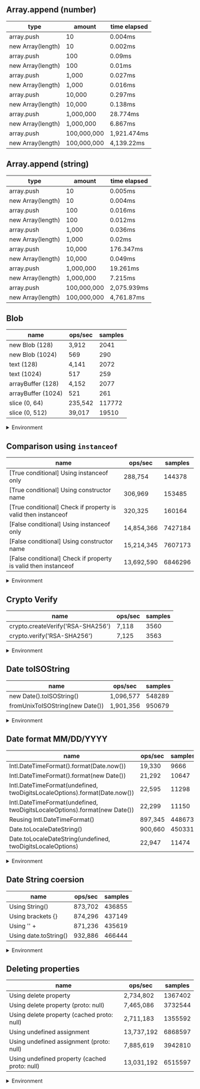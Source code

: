 ## Array.append (number)

|type|amount|time elapsed|
|-|-|-|
array.push|10|0.004ms
new Array(length)|10|0.002ms
array.push|100|0.09ms
new Array(length)|100|0.01ms
array.push|1,000|0.027ms
new Array(length)|1,000|0.016ms
array.push|10,000|0.297ms
new Array(length)|10,000|0.138ms
array.push|1,000,000|28.774ms
new Array(length)|1,000,000|6.867ms
array.push|100,000,000|1,921.474ms
new Array(length)|100,000,000|4,139.22ms
## Array.append (string)

|type|amount|time elapsed|
|-|-|-|
array.push|10|0.005ms
new Array(length)|10|0.004ms
array.push|100|0.016ms
new Array(length)|100|0.012ms
array.push|1,000|0.036ms
new Array(length)|1,000|0.02ms
array.push|10,000|176.347ms
new Array(length)|10,000|0.049ms
array.push|1,000,000|19.261ms
new Array(length)|1,000,000|7.215ms
array.push|100,000,000|2,075.939ms
new Array(length)|100,000,000|4,761.87ms

## Blob

|name|ops/sec|samples|
|-|-|-|
|new Blob (128)|3,912|2041|
|new Blob (1024)|569|290|
|text (128)|4,141|2072|
|text (1024)|517|259|
|arrayBuffer (128)|4,152|2077|
|arrayBuffer (1024)|521|261|
|slice (0, 64)|235,542|117772|
|slice (0, 512)|39,017|19510|


<details>
<summary>Environment</summary>

* __Machine:__ linux x64 | 4 vCPUs | 7.6GB Mem
* __Run:__ Wed Sep 25 2024 19:16:00 GMT+0000 (Coordinated Universal Time)
</details>

<!--
{"environment":{"platform":"linux","arch":"x64","cpus":4,"totalMemory":7.597896575927734},"benchmarks":[{"name":"new Blob (128)","opsSec":3912.7308198701585,"samples":2041},{"name":"new Blob (1024)","opsSec":569.5762108270412,"samples":290},{"name":"text (128)","opsSec":4141.745382916821,"samples":2072},{"name":"text (1024)","opsSec":517.8526605610128,"samples":259},{"name":"arrayBuffer (128)","opsSec":4152.066349484893,"samples":2077},{"name":"arrayBuffer (1024)","opsSec":521.4066965340799,"samples":261},{"name":"slice (0, 64)","opsSec":235542.96737964044,"samples":117772},{"name":"slice (0, 512)","opsSec":39017.93774593493,"samples":19510}]}-->

## Comparison using `instanceof`

|name|ops/sec|samples|
|-|-|-|
|[True conditional] Using instanceof only|288,754|144378|
|[True conditional] Using constructor name|306,969|153485|
|[True conditional] Check if property is valid then instanceof |320,325|160164|
|[False conditional] Using instanceof only|14,854,366|7427184|
|[False conditional] Using constructor name|15,214,345|7607173|
|[False conditional] Check if property is valid then instanceof |13,692,590|6846296|


<details>
<summary>Environment</summary>

* __Machine:__ linux x64 | 4 vCPUs | 7.6GB Mem
* __Run:__ Wed Sep 25 2024 19:25:39 GMT+0000 (Coordinated Universal Time)
</details>

<!--
{"environment":{"platform":"linux","arch":"x64","cpus":4,"totalMemory":7.597896575927734},"benchmarks":[{"name":"[True conditional] Using instanceof only","opsSec":288754.87039093126,"samples":144378},{"name":"[True conditional] Using constructor name","opsSec":306969.79862806445,"samples":153485},{"name":"[True conditional] Check if property is valid then instanceof ","opsSec":320325.835238135,"samples":160164},{"name":"[False conditional] Using instanceof only","opsSec":14854366.276986094,"samples":7427184},{"name":"[False conditional] Using constructor name","opsSec":15214345.574190352,"samples":7607173},{"name":"[False conditional] Check if property is valid then instanceof ","opsSec":13692590.904629616,"samples":6846296}]}-->

## Crypto Verify

|name|ops/sec|samples|
|-|-|-|
|crypto.createVerify('RSA-SHA256')|7,118|3560|
|crypto.verify('RSA-SHA256')|7,125|3563|


<details>
<summary>Environment</summary>

* __Machine:__ linux x64 | 4 vCPUs | 7.6GB Mem
* __Run:__ Wed Sep 25 2024 19:30:54 GMT+0000 (Coordinated Universal Time)
</details>

<!--
{"environment":{"platform":"linux","arch":"x64","cpus":4,"totalMemory":7.597896575927734},"benchmarks":[{"name":"crypto.createVerify('RSA-SHA256')","opsSec":7118.121285776562,"samples":3560},{"name":"crypto.verify('RSA-SHA256')","opsSec":7125.458564905455,"samples":3563}]}-->

## Date toISOString

|name|ops/sec|samples|
|-|-|-|
|new Date().toISOString()|1,096,577|548289|
|fromUnixToISOString(new Date())|1,901,356|950679|


<details>
<summary>Environment</summary>

* __Machine:__ linux x64 | 4 vCPUs | 7.6GB Mem
* __Run:__ Wed Sep 25 2024 19:36:19 GMT+0000 (Coordinated Universal Time)
</details>

<!--
{"environment":{"platform":"linux","arch":"x64","cpus":4,"totalMemory":7.597896575927734},"benchmarks":[{"name":"new Date().toISOString()","opsSec":1096577.048171502,"samples":548289},{"name":"fromUnixToISOString(new Date())","opsSec":1901356.3001878657,"samples":950679}]}-->

## Date format MM/DD/YYYY

|name|ops/sec|samples|
|-|-|-|
|Intl.DateTimeFormat().format(Date.now())|19,330|9666|
|Intl.DateTimeFormat().format(new Date())|21,292|10647|
|Intl.DateTimeFormat(undefined, twoDigitsLocaleOptions).format(Date.now())|22,595|11298|
|Intl.DateTimeFormat(undefined, twoDigitsLocaleOptions).format(new Date())|22,299|11150|
|Reusing Intl.DateTimeFormat()|897,345|448673|
|Date.toLocaleDateString()|900,660|450331|
|Date.toLocaleDateString(undefined, twoDigitsLocaleOptions)|22,947|11474|


<details>
<summary>Environment</summary>

* __Machine:__ linux x64 | 4 vCPUs | 7.6GB Mem
* __Run:__ Wed Sep 25 2024 19:42:33 GMT+0000 (Coordinated Universal Time)
</details>

<!--
{"environment":{"platform":"linux","arch":"x64","cpus":4,"totalMemory":7.597896575927734},"benchmarks":[{"name":"Intl.DateTimeFormat().format(Date.now())","opsSec":19330.925548497555,"samples":9666},{"name":"Intl.DateTimeFormat().format(new Date())","opsSec":21292.426447101014,"samples":10647},{"name":"Intl.DateTimeFormat(undefined, twoDigitsLocaleOptions).format(Date.now())","opsSec":22595.5105812392,"samples":11298},{"name":"Intl.DateTimeFormat(undefined, twoDigitsLocaleOptions).format(new Date())","opsSec":22299.444966812818,"samples":11150},{"name":"Reusing Intl.DateTimeFormat()","opsSec":897345.7254123534,"samples":448673},{"name":"Date.toLocaleDateString()","opsSec":900660.5553416578,"samples":450331},{"name":"Date.toLocaleDateString(undefined, twoDigitsLocaleOptions)","opsSec":22947.641695521987,"samples":11474}]}-->

## Date String coersion

|name|ops/sec|samples|
|-|-|-|
|Using String()|873,702|436855|
|Using brackets {}|874,296|437149|
|Using '' + |871,236|435619|
|Using date.toString()|932,886|466444|


<details>
<summary>Environment</summary>

* __Machine:__ linux x64 | 4 vCPUs | 7.6GB Mem
* __Run:__ Wed Sep 25 2024 19:48:25 GMT+0000 (Coordinated Universal Time)
</details>

<!--
{"environment":{"platform":"linux","arch":"x64","cpus":4,"totalMemory":7.597896575927734},"benchmarks":[{"name":"Using String()","opsSec":873702.7465198999,"samples":436855},{"name":"Using brackets {}","opsSec":874296.816202168,"samples":437149},{"name":"Using '' + ","opsSec":871236.5067010903,"samples":435619},{"name":"Using date.toString()","opsSec":932886.7536634401,"samples":466444}]}-->

## Deleting properties

|name|ops/sec|samples|
|-|-|-|
|Using delete property|2,734,802|1367402|
|Using delete property (proto: null)|7,465,086|3732544|
|Using delete property (cached proto: null)|2,711,183|1355592|
|Using undefined assignment|13,737,192|6868597|
|Using undefined assignment (proto: null)|7,885,619|3942810|
|Using undefined property (cached proto: null)|13,031,192|6515597|


<details>
<summary>Environment</summary>

* __Machine:__ linux x64 | 4 vCPUs | 7.6GB Mem
* __Run:__ Wed Sep 25 2024 19:58:22 GMT+0000 (Coordinated Universal Time)
</details>

<!--
{"environment":{"platform":"linux","arch":"x64","cpus":4,"totalMemory":7.597896575927734},"benchmarks":[{"name":"Using delete property","opsSec":2734802.457568355,"samples":1367402},{"name":"Using delete property (proto: null)","opsSec":7465086.402483462,"samples":3732544},{"name":"Using delete property (cached proto: null)","opsSec":2711183.468619775,"samples":1355592},{"name":"Using undefined assignment","opsSec":13737192.845988153,"samples":6868597},{"name":"Using undefined assignment (proto: null)","opsSec":7885619.132525202,"samples":3942810},{"name":"Using undefined property (cached proto: null)","opsSec":13031192.38396899,"samples":6515597}]}-->
